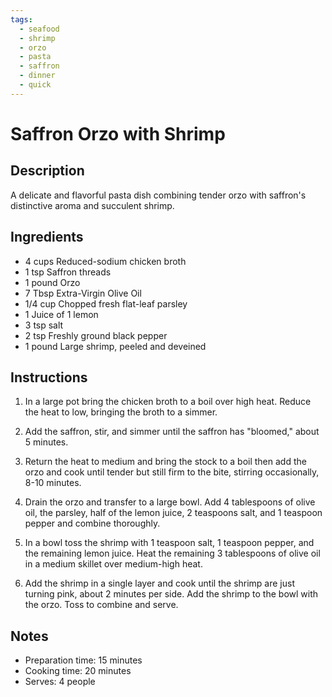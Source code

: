 ```yaml
---
tags:
  - seafood
  - shrimp
  - orzo
  - pasta
  - saffron
  - dinner
  - quick
---
```


# Saffron Orzo with Shrimp

## Description

A delicate and flavorful pasta dish combining tender orzo with saffron's distinctive aroma and succulent shrimp.

## Ingredients

- 4 cups Reduced-sodium chicken broth
- 1 tsp Saffron threads
- 1 pound Orzo
- 7 Tbsp Extra-Virgin Olive Oil
- 1/4 cup Chopped fresh flat-leaf parsley
- 1 Juice of 1 lemon
- 3 tsp salt
- 2 tsp Freshly ground black pepper
- 1 pound Large shrimp, peeled and deveined

## Instructions

1. In a large pot bring the chicken broth to a boil over high heat. Reduce the heat to low, bringing
the broth to a simmer.

2. Add the saffron, stir, and simmer until the saffron has "bloomed," about
5 minutes.

3. Return the heat to medium and bring the stock to a boil then add the orzo and cook
until tender but still firm to the bite, stirring occasionally, 8-10 minutes.

4. Drain the orzo and transfer to a large bowl. Add 4 tablespoons of olive oil, the parsley, half of the lemon juice, 2
teaspoons salt, and 1 teaspoon pepper and combine thoroughly.

5. In a bowl toss the shrimp with 1 teaspoon salt, 1 teaspoon pepper, and the remaining lemon
juice. Heat the remaining 3 tablespoons of olive oil in a medium skillet over medium-high heat.

6. Add the shrimp in a single layer and cook until the shrimp are just turning pink, about 2 minutes
per side. Add the shrimp to the bowl with the orzo. Toss to combine and serve.

## Notes

- Preparation time: 15 minutes
- Cooking time: 20 minutes
- Serves: 4 people
